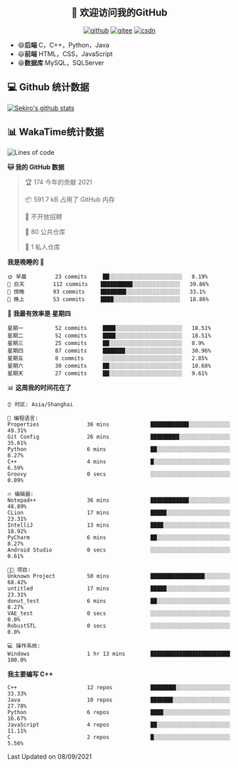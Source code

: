 <h2 align="center">👋 欢迎访问我的GitHub</h2>
<p align="center">
  <a href="https://666wxy666.github.io/"><img src="https://img.shields.io/badge/GitHub-24292e" alt="github"></a>
  <a href="https://gitee.com/wxy_666"><img src="https://img.shields.io/badge/Gitee-fe7300" alt="gitee"></a>
  <a href="https://blog.csdn.net/WXY_666"><img src="https://img.shields.io/badge/CSDN-cf000e" alt="csdn"></a>
</p>

- 😄**后端** C，C++，Python，Java
- 😃**前端** HTML，CSS，JavaScript
- 😆**数据库** MySQL，SQLServer

## 💻 Github 统计数据
[![Sekiro's github stats](https://github-readme-stats.vercel.app/api?username=666WXY666)](https://666wxy666.github.io/)

## 📊 WakaTime统计数据

<!--START_SECTION:waka-->
![Lines of code](https://img.shields.io/badge/%E4%BB%8E%E3%80%8C%E4%BD%A0%E5%A5%BD%E4%B8%96%E7%95%8C%E3%80%8D%E6%88%91%E5%B7%B2%E7%BB%8F%E5%86%99%E4%BA%86-1.7%20million%20%E8%A1%8C%E4%BB%A3%E7%A0%81-blue)

**🐱 我的 GitHub 数据** 

> 🏆 174 今年的贡献 2021
 > 
> 📦 591.7 kB 占用了 GitHub 内存 
 > 
> 🚫 不开放招聘
 > 
> 📜 80 公共仓库 
 > 
> 🔑 1 私人仓库 
 > 
**我是晚睡的 🦉** 

```text
🌞 早晨         23 commits     ██░░░░░░░░░░░░░░░░░░░░░░░   8.19% 
🌆 白天         112 commits    ██████████░░░░░░░░░░░░░░░   39.86% 
🌃 傍晚         93 commits     ████████░░░░░░░░░░░░░░░░░   33.1% 
🌙 晚上         53 commits     ████░░░░░░░░░░░░░░░░░░░░░   18.86%

```
📅 **我最有效率是 星期四** 

```text
星期一          52 commits     ████░░░░░░░░░░░░░░░░░░░░░   18.51% 
星期二          52 commits     ████░░░░░░░░░░░░░░░░░░░░░   18.51% 
星期三          25 commits     ██░░░░░░░░░░░░░░░░░░░░░░░   8.9% 
星期四          87 commits     ███████░░░░░░░░░░░░░░░░░░   30.96% 
星期五          8 commits      ░░░░░░░░░░░░░░░░░░░░░░░░░   2.85% 
星期六          30 commits     ██░░░░░░░░░░░░░░░░░░░░░░░   10.68% 
星期天          27 commits     ██░░░░░░░░░░░░░░░░░░░░░░░   9.61%

```


📊 **这周我的时间花在了** 

```text
⌚︎ 时区: Asia/Shanghai

💬 编程语言: 
Properties               36 mins             ████████████░░░░░░░░░░░░░   49.31% 
Git Config               26 mins             █████████░░░░░░░░░░░░░░░░   35.61% 
Python                   6 mins              ██░░░░░░░░░░░░░░░░░░░░░░░   8.27% 
C++                      4 mins              █░░░░░░░░░░░░░░░░░░░░░░░░   6.59% 
Groovy                   0 secs              ░░░░░░░░░░░░░░░░░░░░░░░░░   0.09%

🔥 编辑器: 
Notepad++                36 mins             ████████████░░░░░░░░░░░░░   48.89% 
CLion                    17 mins             █████░░░░░░░░░░░░░░░░░░░░   23.31% 
IntelliJ                 13 mins             ████░░░░░░░░░░░░░░░░░░░░░   18.92% 
PyCharm                  6 mins              ██░░░░░░░░░░░░░░░░░░░░░░░   8.27% 
Android Studio           0 secs              ░░░░░░░░░░░░░░░░░░░░░░░░░   0.61%

🐱‍💻 项目: 
Unknown Project          50 mins             █████████████████░░░░░░░░   68.42% 
untitled                 17 mins             █████░░░░░░░░░░░░░░░░░░░░   23.31% 
donut_test               6 mins              ██░░░░░░░░░░░░░░░░░░░░░░░   8.27% 
VAE_test                 0 secs              ░░░░░░░░░░░░░░░░░░░░░░░░░   0.0% 
RobustSTL                0 secs              ░░░░░░░░░░░░░░░░░░░░░░░░░   0.0%

💻 操作系统: 
Windows                  1 hr 13 mins        █████████████████████████   100.0%

```

**我主要编写 C++** 

```text
C++                      12 repos            ████████░░░░░░░░░░░░░░░░░   33.33% 
Java                     10 repos            ███████░░░░░░░░░░░░░░░░░░   27.78% 
Python                   6 repos             ████░░░░░░░░░░░░░░░░░░░░░   16.67% 
JavaScript               4 repos             ██░░░░░░░░░░░░░░░░░░░░░░░   11.11% 
C                        2 repos             █░░░░░░░░░░░░░░░░░░░░░░░░   5.56%

```



 Last Updated on 08/09/2021
<!--END_SECTION:waka-->

<!--
**666WXY666/666WXY666** is a ✨ _special_ ✨ repository because its `README.md` (this file) appears on your GitHub profile.

Here are some ideas to get you started:

- 🔭 I’m currently working on ...
- 🌱 I’m currently learning ...
- 👯 I’m looking to collaborate on ...
- 🤔 I’m looking for help with ...
- 💬 Ask me about ...
- 📫 How to reach me: ...
- 😄 Pronouns: ...
- ⚡ Fun fact: ...
-->
